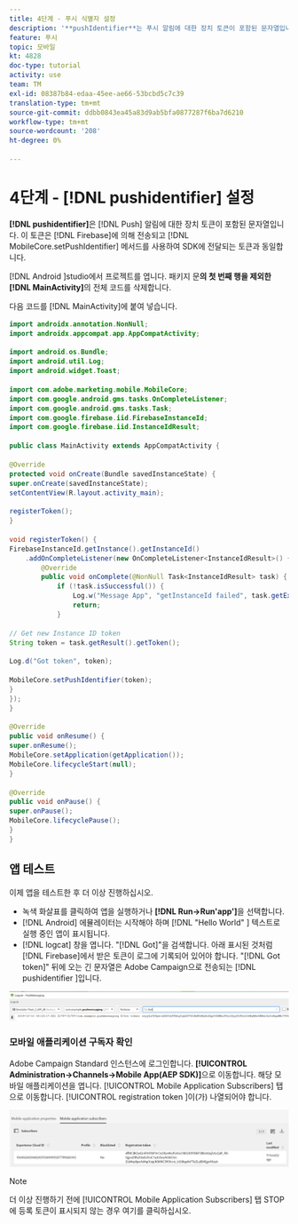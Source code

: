 ```yaml
---
title: 4단계 - 푸시 식별자 설정
description: '**pushIdentifier**는 푸시 알림에 대한 장치 토큰이 포함된 문자열입니다. Firebase에서 전송되고 MobileCore.setPushIdentifier 메서드를 사용하여 SDK로 전달되는 토큰과 동일합니다.'
feature: 푸시
topic: 모바일
kt: 4828
doc-type: tutorial
activity: use
team: TM
exl-id: 08387b84-edaa-45ee-ae66-53bcbd5c7c39
translation-type: tm+mt
source-git-commit: ddbb0843ea45a83d9ab5bfa0877287f6ba7d6210
workflow-type: tm+mt
source-wordcount: '208'
ht-degree: 0%

---
```


# 4단계 - [!DNL pushidentifier] 설정

**[!DNL pushidentifier]**&#x200B;은 [!DNL Push] 알림에 대한 장치 토큰이 포함된 문자열입니다. 이 토큰은 [!DNL Firebase]에 의해 전송되고 [!DNL MobileCore.setPushIdentifier] 메서드를 사용하여 SDK에 전달되는 토큰과 동일합니다.

[!DNL Android ]studio에서 프로젝트를 엽니다. 패키지 문&#x200B;**의 첫 번째 행을 제외한 [!DNL MainActivity]**&#x200B;의 전체 코드를 삭제합니다.

다음 코드를 [!DNL MainActivity]에 붙여 넣습니다.

<!--
Removed `{.line-numbers}` below
-->

```java
import androidx.annotation.NonNull;
import androidx.appcompat.app.AppCompatActivity;

import android.os.Bundle;
import android.util.Log;
import android.widget.Toast;

import com.adobe.marketing.mobile.MobileCore;
import com.google.android.gms.tasks.OnCompleteListener;
import com.google.android.gms.tasks.Task;
import com.google.firebase.iid.FirebaseInstanceId;
import com.google.firebase.iid.InstanceIdResult;

public class MainActivity extends AppCompatActivity {

@Override
protected void onCreate(Bundle savedInstanceState) {
super.onCreate(savedInstanceState);
setContentView(R.layout.activity_main);

registerToken();
}

void registerToken() {
FirebaseInstanceId.getInstance().getInstanceId()
    .addOnCompleteListener(new OnCompleteListener<InstanceIdResult>() {
        @Override
        public void onComplete(@NonNull Task<InstanceIdResult> task) {
            if (!task.isSuccessful()) {
                Log.w("Message App", "getInstanceId failed", task.getException());
                return;
            }

// Get new Instance ID token
String token = task.getResult().getToken();

Log.d("Got token", token);

MobileCore.setPushIdentifier(token);
}
});
}

@Override
public void onResume() {
super.onResume();
MobileCore.setApplication(getApplication());
MobileCore.lifecycleStart(null);
}

@Override
public void onPause() {
super.onPause();
MobileCore.lifecyclePause();
}
}
```

## 앱 테스트

이제 앱을 테스트한 후 더 이상 진행하십시오.

* 녹색 화살표를 클릭하여 앱을 실행하거나 **[!DNL Run->Run'app']**&#x200B;을 선택합니다.
* [!DNL Android] 에뮬레이터는 시작해야 하며 [!DNL "Hello World" ] 텍스트로 실행 중인 앱이 표시됩니다.
* [!DNL logcat] 창을 엽니다. &quot;[!DNL Got]&quot;을 검색합니다. 아래 표시된 것처럼 [!DNL Firebase]에서 받은 토큰이 로그에 기록되어 있어야 합니다. &quot;[!DNL Got token]&quot; 뒤에 오는 긴 문자열은 Adobe Campaign으로 전송되는 [!DNL pushidentifier ]입니다.

![logcat token](assets/logcat-got-token.PNG)

### 모바일 애플리케이션 구독자 확인

Adobe Campaign Standard 인스턴스에 로그인합니다.
**[!UICONTROL Administration->Channels->Mobile App(AEP SDK)]**&#x200B;으로 이동합니다. 해당 모바일 애플리케이션을 엽니다. [!UICONTROL Mobile Application Subscribers] 탭으로 이동합니다. [!UICONTROL registration token ]이(가) 나열되어야 합니다.

![모바일 애플리케이션 구독자](assets/mobile-application-subscribers.PNG)

>[!NOTE]
>
>더 이상 진행하기 전에 [!UICONTROL Mobile Application Subscribers] 탭 STOP에 등록 토큰이 표시되지 않는 경우 여기를 클릭하십시오.
